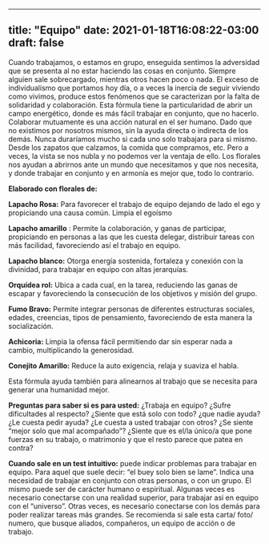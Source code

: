 
---
title: "Equipo"
date: 2021-01-18T16:08:22-03:00
draft: false
--- 
        

 

 



Cuando
 trabajamos, o estamos en grupo, enseguida sentimos la adversidad que se
 presenta al no estar haciendo las cosas en conjunto. Siempre alguien sale
 sobrecargado, mientras otros hacen poco o nada. 
El
 exceso de individualismo que portamos hoy día, o a veces la inercia de seguir
 viviendo como vivimos, produce estos fenómenos que se caracterizan por la falta
 de solidaridad y colaboración. 
Esta
 fórmula tiene la particularidad de abrir un campo energético, donde es más
 fácil trabajar en conjunto, que no hacerlo. 
Colaborar mutuamente es una
 acción natural en el ser humano. Dado que no existimos por nosotros mismos, sin
 la ayuda directa o indirecta de los demás. Nunca duraríamos mucho si cada uno
 solo trabajara para si mismo. Desde los zapatos que calzamos, la comida que
 compramos, etc.
Pero a veces, la vista se nos
 nubla y no podemos ver la ventaja de ello. Los florales nos ayudan a abrirnos
 ante un mundo que necesitamos y que nos necesita, y donde trabajar en conjunto
 y en armonía es mejor que, todo lo contrario.

 

**Elaborado con florales de:** 


**Lapacho Rosa:**  Para favorecer el trabajo de equipo dejando de
 lado el ego y propiciando una causa común. Limpia el egoísmo
 

**Lapacho amarillo** :
 Permite la colaboración, y ganas de participar, propiciando en personas a las
 que les cuesta delegar, distribuir
tareas con más facilidad, favoreciendo así el trabajo en equipo.


**Lapacho blanco:**  Otorga
 energía sostenida, fortaleza y conexión con la divinidad, para trabajar en
 equipo con altas jerarquías.


**Orquídea rol:**  Ubica
 a cada cual, en la tarea, reduciendo las ganas de escapar y favoreciendo la
 consecución de los objetivos y misión del grupo.


**Fumo Bravo:**  Permite
 integrar personas de diferentes estructuras sociales, edades, creencias, tipos
 de pensamiento, favoreciendo de esta manera la socialización.


**Achicoria:**  Limpia la ofensa fácil permitiendo
 dar sin esperar nada a cambio, multiplicando la generosidad.


**Conejito Amarillo:**  Reduce
 la auto exigencia, relaja y suaviza el habla.

Esta
 fórmula ayuda también para alinearnos al trabajo que se necesita para generar
 una humanidad mejor.
 
**Preguntas
 para saber si es para usted:**
¿Trabaja en equipo? ¿Sufre
 dificultades al respecto?
¿Siente que está solo con todo?
 ¿que nadie ayuda? ¿Le cuesta pedir ayuda?
¿Le cuesta a usted trabajar
 con otros? ¿Se siente “mejor solo que mal acompañado”?
¿Siente que es el/la único/a
 que pone fuerzas en su trabajo, o matrimonio y que el resto parece que patea en
 contra?
 


**Cuando sale en un test intuitivo:**  puede indicar problemas para trabajar en equipo.  Para aquel que suele decir: “el buey solo bien
 se lame”.
Indica
 una necesidad de trabajar en conjunto con otras personas, o con un grupo. El
 mismo puede ser de carácter humano o espiritual. Algunas veces es necesario
 conectarse con una realidad superior, para trabajar asi en equipo con el
 “universo”.
Otras
 veces, es necesario conectarse con los demás para poder realizar tareas más
 grandes.
Se
 recomienda si sale esta carta/ foto/ numero, que busque aliados, compañeros, un
 equipo de acción o de trabajo.




